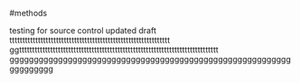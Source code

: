 #methods

testing for source control updated draft tttttttttttttttttttttttttttttttttttttttttttttttttttttttttttttt
ggttttttttttttttttttttttttttttttttttttttttttttttttttttttttttttttttttttttttttttt
ggggggggggggggggggggggggggggggggggggggggggggggggggggggggggggggggggg
